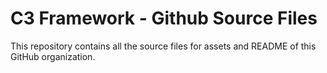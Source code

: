# C3 Framework - Github Source Files

This repository contains all the source files for assets and README of this GitHub organization.
